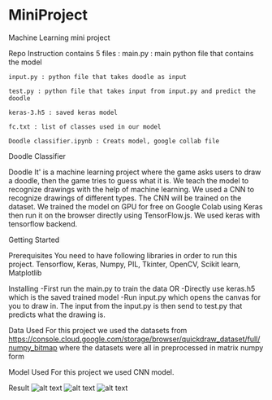 # MiniProject
Machine Learning mini project

Repo Instruction
contains 5 files :
	main.py : main python file that contains the model

	input.py : python file that takes doodle as input

	test.py : python file that takes input from input.py and predict the doodle

	keras-3.h5 : saved keras model

	fc.txt : list of classes used in our model
	
	Doodle classifier.ipynb : Creats model, google collab file


Doodle Classifier

Doodle It' is a machine learning project where the game asks users to draw a doodle, then the
game tries to guess what it is. We teach the model to recognize drawings with the help of machine
learning. We used a CNN to recognize drawings of different types. The CNN will be trained on the
dataset. We trained the model on GPU for free on Google Colab using Keras then run it on the
browser directly using TensorFlow.js. We used keras with tensorflow backend.

Getting Started

Prerequisites
You need to have following libraries in order to run this project.
Tensorflow, Keras, Numpy, PIL, Tkinter, OpenCV, Scikit learn, Matplotlib

Installing 
-First run the main.py to train the data
	OR
-Directly use keras.h5 which is the saved trained model
-Run input.py which opens the canvas for you to draw in. The input from the input.py is then send to test.py that predicts what the drawing is.

Data Used
For this project we used the datasets from
https://console.cloud.google.com/storage/browser/quickdraw_dataset/full/numpy_bitmap
where the datasets were all in preprocessed in matrix numpy form

Model Used
For this project we used CNN model.

Result
![alt text](https://github.com/ElinaBaral/MiniProject/edit/master/img1.png)
![alt text](https://github.com/ElinaBaral/MiniProject/edit/master/img2.png)
![alt text](https://github.com/ElinaBaral/MiniProject/edit/master/img3.png)
